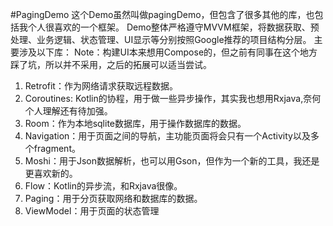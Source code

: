 #PagingDemo
这个Demo虽然叫做pagingDemo，但包含了很多其他的库，也包括我个人很喜欢的一个框架。
Demo整体严格遵守MVVM框架，将数据获取、预处理、业务逻辑、状态管理、UI显示等分别按照Google推荐的项目结构分层。
主要涉及以下库：
Note：构建UI本来想用Compose的，但之前有同事在这个地方踩了坑，所以并不采用，之后的拓展可以适当尝试。

1. Retrofit：作为网络请求获取远程数据。
2. Coroutines: Kotlin的协程，用于做一些异步操作，其实我也想用Rxjava,奈何个人理解还有待加强。
3. Room：作为本地sqlite数据库，用于操作数据库的数据。
4. Navigation：用于页面之间的导航，主功能页面将会只有一个Activity以及多个fragment。
5. Moshi：用于Json数据解析，也可以用Gson，但作为一个新的工具，我还是更喜欢新的。
6. Flow：Kotlin的异步流，和Rxjava很像。
7. Paging：用于分页获取网络和数据库的数据。
8. ViewModel：用于页面的状态管理